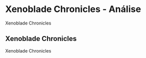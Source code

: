 ---
---

# Xenoblade Chronicles - Análise

Xenoblade Chronicles

## Xenoblade Chronicles

Xenoblade Chronicles
